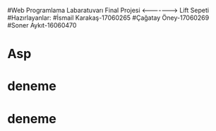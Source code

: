 #Web Programlama Labaratuvarı Final Projesi <-------> Lift Sepeti
#Hazırlayanlar:
#İsmail Karakaş-17060265
#Çağatay Öney-17060269
#Soner Aykıt-16060470
# Asp
# deneme
# deneme
